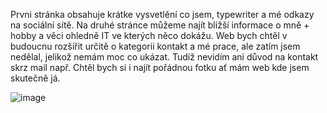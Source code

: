 Prvni stránka obsahuje krátke vysvetlění co jsem, typewriter a mé odkazy na sociální sítě. 
Na druhé stránce můžeme najít bližší informace o mně + hobby a věci ohledně IT ve kterých něco dokážu. Web bych chtěl v budoucnu rozšířit určitě o kategorii kontakt a mé prace, ale zatím jsem nedělal, jelikož nemám moc co ukázat. 
Tudíž nevidím ani důvod na kontakt skrz mail např. Chtěl bych si i najít pořádnou fotku ať mám web kde jsem skutečně já.

![image](https://github.com/berker13/Personal_VJ_portfolio/assets/148329668/166aa5ae-9afc-4acb-9ffc-98e000dead35)


